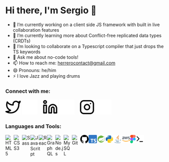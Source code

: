 # Hi there, I'm Sergio 👋 

- 🔭 I’m currently working on a client side JS framework with built in live collaboration features
- 🌱 I’m currently learning more about Conflict-free replicated data types (CRDTs)
- 👯 I’m looking to collaborate on a Typescript compiler that just drops the TS keywords
- 💬 Ask me about no-code tools!
- 📫 How to reach me: herrerocontact@gmail.com
- 😄 Pronouns: he/him
- ⚡ I love Jazz and playing drums
<!-- - 🤔 I’m looking for help with ... -->

### Connect with me:

[![website](./img/twitter-light.svg)](https://twitter.com/sergiohb213#gh-light-mode-only)
[![website](./img/twitter-dark.svg)](https://twitter.com/sergiohb213#gh-dark-mode-only)
&nbsp;&nbsp;
[![website](./img/linkedin-light.svg)](https://www.linkedin.com/in/sergio-herrero/#gh-light-mode-only)
[![website](./img/linkedin-dark.svg)](https://www.linkedin.com/in/sergio-herrero/#gh-dark-mode-only)
&nbsp;&nbsp;
[![website](./img/instagram-light.svg)](https://www.instagram.com/sergioh213#gh-light-mode-only)
[![website](./img/instagram-dark.svg)](https://www.instagram.com/sergioh213#gh-dark-mode-only)

### Languages and Tools:

<img align="left" alt="HTML5" style="margin-down: 6px;" width="26px" src="https://cdn.jsdelivr.net/gh/devicons/devicon/icons/html5/html5-original.svg" style="padding-right:10px;" />
<img align="left" alt="CSS3" style="margin-down: 6px;"  width="26px" src="https://cdn.jsdelivr.net/gh/devicons/devicon/icons/css3/css3-original.svg" style="padding-right:10px;" />
<img align="left" alt="Sass" style="margin-down: 6px;"  width="26px" src="https://cdn.jsdelivr.net/gh/devicons/devicon/icons/sass/sass-original.svg" style="padding-right:10px;" />
<img align="left" alt="JavaScript" style="margin-down: 6px;"  width="26px" src="https://cdn.jsdelivr.net/gh/devicons/devicon/icons/javascript/javascript-original.svg" style="padding-right:10px;" />
<img align="left" alt="React" style="margin-down: 6px;" width="26px" src="https://cdn.jsdelivr.net/gh/devicons/devicon/icons/react/react-original.svg" style="padding-right:10px;" />
<img align="left" alt="GraphQL" style="margin-down: 6px;" width="26px" src="https://cdn.jsdelivr.net/gh/devicons/devicon/icons/graphql/graphql-plain.svg" style="padding-right:10px;" />
<img align="left" alt="Node.js" style="margin-down: 6px;" width="26px" src="https://cdn.jsdelivr.net/gh/devicons/devicon/icons/nodejs/nodejs-original.svg" style="padding-right:10px;" />
<img align="left" alt="MySQL" style="margin-down: 6px;" width="26px" src="https://cdn.jsdelivr.net/gh/devicons/devicon/icons/mysql/mysql-original.svg" style="padding-right:10px;" />
<img align="left" alt="Git" style="margin-down: 6px;" width="26px" src="https://cdn.jsdelivr.net/gh/devicons/devicon/icons/git/git-original.svg" style="padding-right:10px;" />
<img align="left" alt="GitHub" style="margin-down: 6px;" width="26px" src="./img/github-light.svg" style="padding-right:10px;" />
<img align="left" alt="Typescript" style="margin-down: 6px;" width="26px" src="./img/typescript-light.svg" style="padding-right:10px;" />
<img align="left" alt="Spring Boot" style="margin-down: 6px;" width="26px" src="./img/spring-boot-light.svg" style="padding-right:10px;" />
<img align="left" alt="Python" style="margin-down: 6px;" width="26px" src="./img/python-light.svg" style="padding-right:10px;" />
<img align="left" alt="Java" style="margin-down: 6px;" width="26px" src="./img/java-light.svg" style="padding-right:10px;" />
<img align="left" alt="Amazon Web Services" style="margin-down: 6px;" height="26px" src="./img/aws-light.svg" style="padding-right:10px;" />
<img align="left" alt="Figma" style="margin-down: 6px;" height="26px" src="./img/figma-light.svg" style="padding-right:10px;" />
<img align="left" alt="Terminal" style="margin-down: 6px;" width="26px" src="./img/terminal-light.svg" style="padding-right:10px;" />


